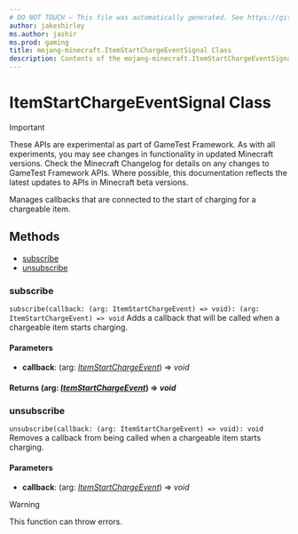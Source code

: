 ```yaml
---
# DO NOT TOUCH — This file was automatically generated. See https://github.com/Mojang/MinecraftApiDocsGenerator to modify descriptions, examples, etc.
author: jakeshirley
ms.author: jashir
ms.prod: gaming
title: mojang-minecraft.ItemStartChargeEventSignal Class
description: Contents of the mojang-minecraft.ItemStartChargeEventSignal class.
---
```

# ItemStartChargeEventSignal Class
>[!IMPORTANT]
>These APIs are experimental as part of GameTest Framework. As with all experiments, you may see changes in functionality in updated Minecraft versions. Check the Minecraft Changelog for details on any changes to GameTest Framework APIs. Where possible, this documentation reflects the latest updates to APIs in Minecraft beta versions.

Manages callbacks that are connected to the start of charging for a chargeable item.

## Methods
- [subscribe](#subscribe)
- [unsubscribe](#unsubscribe)

### **subscribe**
`
subscribe(callback: (arg: ItemStartChargeEvent) => void): (arg: ItemStartChargeEvent) => void
`
Adds a callback that will be called when a chargeable item starts charging.

#### **Parameters**
- **callback**: (arg: [*ItemStartChargeEvent*](ItemStartChargeEvent.md)) => *void*

#### **Returns** (arg: [*ItemStartChargeEvent*](ItemStartChargeEvent.md)) => *void*

### **unsubscribe**
`
unsubscribe(callback: (arg: ItemStartChargeEvent) => void): void
`
Removes a callback from being called when a chargeable item starts charging.

#### **Parameters**
- **callback**: (arg: [*ItemStartChargeEvent*](ItemStartChargeEvent.md)) => *void*
> [!WARNING]
> This function can throw errors.
